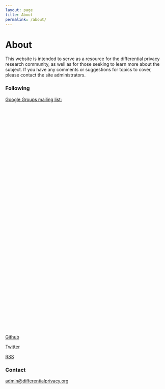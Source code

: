 ```yaml
---
layout: page
title: About
permalink: /about/
---
```


# About

This website is intended to serve as a resource for the differential privacy research community, as well as for those seeking to learn more about the subject. If you have any comments or suggestions for topics to cover, please contact the site administrators.

### Following

<a href="https://groups.google.com/d/forum/differential-privacy-org">Google Groups mailing list:</a>
<iframe id="forum_embed"
  src="javascript:void(0)"
  scrolling="no"
  frameborder="0"
  width="900"
  height="700">
</iframe>
<script type="text/javascript">
  document.getElementById('forum_embed').src =
     'https://groups.google.com/forum/embed/?place=forum/differential-privacy-org'
     + '&showsearch=true&showpopout=true&showtabs=false'
     + '&parenturl=' + encodeURIComponent(window.location.href);
</script>

<a href="https://github.com/differentialprivacy/differentialprivacy"><i class="svg-icon github"></i> Github</a>

<a href="https://www.twitter.com/DiffPriv"><i class="svg-icon twitter"></i> Twitter</a>

<a href="{{ site.baseurl }}/feed.xml"><i class="svg-icon rss"></i> RSS</a>

### Contact

[admin@differentialprivacy.org](mailto:admin@differentialprivacy.org)
